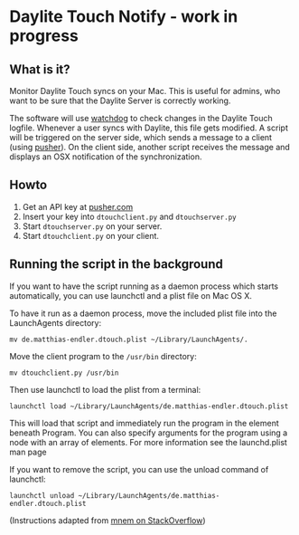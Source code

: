 Daylite Touch Notify - work in progress
=======================================

What is it?
-----------

Monitor Daylite Touch syncs on your Mac.
This is useful for admins, who want to be sure that the Daylite Server is correctly working.

The software will use [watchdog](https://pypi.python.org/pypi/watchdog) to check changes in the Daylite Touch logfile.
Whenever a user syncs with Daylite, this file gets modified.
A script will be triggered on the server side, which sends a message to a client (using [pusher](http://www.pusher.com)). On the client side, another script receives the
message and displays an OSX notification of the synchronization.


Howto
-----

1. Get an API key at [pusher.com](http://www.pusher.com)
2. Insert your key into `dtouchclient.py` and `dtouchserver.py`
3. Start `dtouchserver.py` on your server.
4. Start `dtouchclient.py` on your client.

Running the script in the background
------------------------------------

If you want to have the script running as a daemon process which starts automatically, you can use launchctl and a plist file on Mac OS X.

To have it run as a daemon process, move the included plist file into the
LaunchAgents directory:

    mv de.matthias-endler.dtouch.plist ~/Library/LaunchAgents/.

Move the client program to the `/usr/bin` directory:

    mv dtouchclient.py /usr/bin

Then use launchctl to load the plist from a terminal:

    launchctl load ~/Library/LaunchAgents/de.matthias-endler.dtouch.plist

This will load that script and immediately run the program in the <string> element beneath <key>Program</key>. You can also specify arguments for the program using a <ProgramArguments> node with an array of <string> elements. For more information see the launchd.plist man page

If you want to remove the script, you can use the unload command of launchctl:

    launchctl unload ~/Library/LaunchAgents/de.matthias-endler.dtouch.plist

(Instructions adapted from [mnem on StackOverflow](http://stackoverflow.com/a/9523030/270334))
